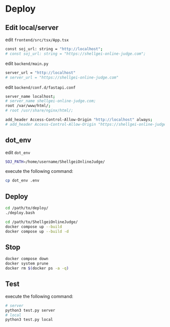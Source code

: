 # Deploy

## Edit local/server

edit `frontend/src/tsx/App.tsx`

```sh
const soj_url: string = "http://localhost";
# const soj_url: string = "https://shellgei-online-judge.com";
```

edit `backend/main.py`

```sh
server_url = "http://localhost"
# server_url = "https://shellgei-online-judge.com"
```

edit `backend/conf.d/fastapi.conf`

```sh
server_name localhost;
# server_name shellgei-online-judge.com;
root /var/www/html/;
# root /usr/share/nginx/html/;

add_header Access-Control-Allow-Origin "http://localhost" always;
# add_header Access-Control-Allow-Origin "https://shellgei-online-judge.com" always;
```

## dot_env

edit `dot_env`

```sh
SOJ_PATH=/home/username/ShellgeiOnlineJudge/
```

execute the following command:

```sh
cp dot_env .env
```

## Deploy

```sh
cd /path/to/deploy/
./deploy.bash
```

```sh
cd /path/to/ShellgeiOnlineJudge/
docker compose up --build
docker compose up --build -d
```

## Stop
```sh
docker compose down
docker system prune
docker rm $(docker ps -a -q)
```

## Test
execute the following command:

```sh
# server
python3 test.py server
# local
python3 test.py local
```